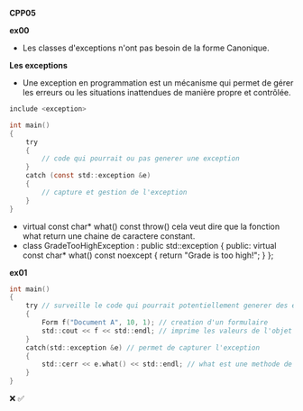 **CPP05**

**ex00**

- Les classes d'exceptions n'ont pas besoin de la forme Canonique.

**Les exceptions**
- Une exception en programmation est un mécanisme qui permet de gérer les erreurs ou les situations inattendues de manière propre et contrôlée.

```c
include <exception>

int	main()
{
	try
	{
        // code qui pourrait ou pas generer une exception 
	}
	catch (const std::exception &e)
	{
		// capture et gestion de l'exception 
	}
}
```

- virtual const char* what() const throw() cela veut dire que la fonction what return une chaine de caractere constant.
- class GradeTooHighException : public std::exception
{
public:
    virtual const char* what() const noexcept
    {
        return "Grade is too high!";
    }
};

**ex01**

```c
int	main()
{
	try // surveille le code qui pourrait potentiellement generer des exceptions
	{
		Form f("Document A", 10, 1); // creation d'un formulaire
		std::cout << f << std::endl; // imprime les valeurs de l'objet 
	} 
	catch(std::exception &e) // permet de capturer l'exception 
	{
		std::cerr << e.what() << std::endl; // what est une methode de std::exception
	}
}
```
❌
✅
